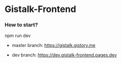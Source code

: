 # Gistalk-Frontend

### How to start?
npm run dev


- master branch: https://gistalk.gistory.me

- dev branch: https://dev.gistalk-frontend.pages.dev
